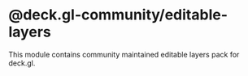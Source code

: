 # @deck.gl-community/editable-layers

This module contains community maintained editable layers pack for deck.gl.
